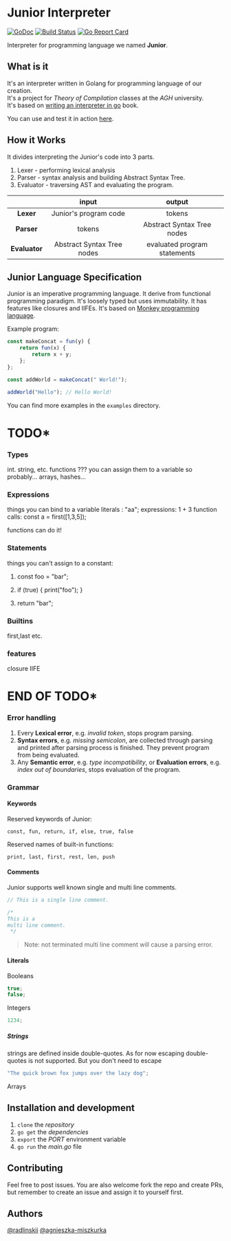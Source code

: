 # Junior Interpreter

[![GoDoc](https://godoc.org/github.com/radlinskii/interpreter?status.svg)](https://godoc.org/github.com/radlinskii/interpreter)
[![Build Status](https://travis-ci.com/radlinskii/interpreter.svg?branch=master)](https://travis-ci.com/radlinskii/interpreter)
[![Go Report Card](https://goreportcard.com/badge/github.com/radlinskii/interpreter)](https://goreportcard.com/report/github.com/radlinskii/interpreter)

Interpreter for programming language we named **Junior**.

## What is it

It's an interpreter written in Golang for programming language of our creation.<br />
It's a project for *Theory of Compilation* classes at the *AGH* university.<br />
It's based on [writing an interpreter in go](https://interpreterbook.com/) book.

You can use and test it in action [here](https://junior-interpreter-online.herokuapp.com/).

## How it Works

It divides interpreting the Junior's code into 3 parts.

1. Lexer - performing lexical analysis 
2. Parser - syntax analysis and building Abstract Syntax Tree.
3. Evaluator - traversing AST and evaluating the program.

|  | input | output |
| :---: | :---: | :---: |
| **Lexer** | Junior's program code | tokens |
| **Parser** | tokens | Abstract Syntax Tree nodes |
| **Evaluator** | Abstract Syntax Tree nodes | evaluated program statements |

## Junior Language Specification

Junior is an imperative programming language. It derive from functional programming paradigm.
It's loosely typed but uses immutability. It has features like closures and IIFEs. It's based on [Monkey programming language](https://interpreterbook.com/#the-monkey-programming-language).

Example program:
```javascript
const makeConcat = fun(y) {
    return fun(x) {
        return x + y;
    };
};

const addWorld = makeConcat(" World!");

addWorld("Hello"); // Hello World!
```

You can find more examples in the `examples` directory.

# TODO*

### Types

int. string, etc. functions ??? you can assign them to a variable so probably...
arrays, hashes...

### Expressions

things you can bind to a variable
literals : "aa";
expressions: 1 + 3
function calls: const a = first([1,3,5]);

functions can do it!

### Statements

things you can't assign to a constant:

1. const foo = "bar";

2. if (true) {
    print("foo");
}

3. return "bar";


### Builtins

first,last etc.

### features

closure
IIFE

# END OF TODO*

### Error handling

1. Every **Lexical error**, e.g. *invalid token*, stops program parsing.
2. **Syntax errors**, e.g. *missing semicolon*, are collected through parsing and printed after parsing process is finished. They prevent program from being evaluated.
3. Any **Semantic error**, e.g. *type incompatibility*, or **Evaluation errors**, e.g. *index out of boundaries*, stops evaluation of the program.

### Grammar

#### Keywords

Reserved keywords of Junior:

`const, fun, return, if, else, true, false`

Reserved names of built-in functions:

`print, last, first, rest, len, push`


#### Comments

Junior supports well known single and multi line comments.

```javascript
// This is a single line comment.
```

```javascript
/*
This is a
multi line comment.
 */
```

> Note: not terminated multi line comment will cause a parsing error.

#### Literals 

Booleans
```javascript
true;
false;
```

Integers
```javascript
1234;
```

##### Strings

strings are defined inside double-quotes.
As for now escaping double-quotes is not supported. But you don't need to escape 
```javascript
"The quick brown fox jumps over the lazy dog";
```

Arrays



## Installation and development

1. `clone` the *repository*
2. `go get` the *dependencies*
3. `export` the *PORT* environment variable
4. `go run` the *main.go* file

## Contributing

Feel free to post issues.
You are also welcome fork the repo and create PRs, but remember to create an issue and assign it to yourself first.

## Authors

[@radlinskii](https://github.com/radlinskii)
[@agnieszka-miszkurka](https://github.com/agnieszka-miszkurka)
